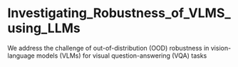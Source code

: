 # Investigating_Robustness_of_VLMS_using_LLMs
We address the challenge of out-of-distribution (OOD) robustness in vision-language models (VLMs) for visual question-answering (VQA) tasks
